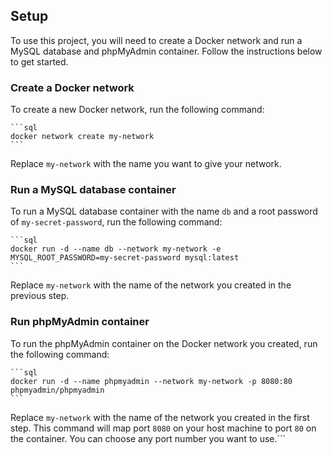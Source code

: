 ## Setup

To use this project, you will need to create a Docker network and run a MySQL database and phpMyAdmin container. Follow the instructions below to get started.

### Create a Docker network

To create a new Docker network, run the following command:

	```sql
	docker network create my-network
	```
	
Replace `my-network` with the name you want to give your network.

### Run a MySQL database container 

To run a MySQL database container with the name `db` and a root password of `my-secret-password`, run the following command:

	```sql
	docker run -d --name db --network my-network -e MYSQL_ROOT_PASSWORD=my-secret-password mysql:latest
	```
	
Replace `my-network` with the name of the network you created in the previous step.

### Run phpMyAdmin container

To run the phpMyAdmin container on the Docker network you created, run the following command:

	```sql
	docker run -d --name phpmyadmin --network my-network -p 8080:80 phpmyadmin/phpmyadmin
	```
	
Replace `my-network` with the name of the network you created in the first step. This command will map port `8080` on your host machine to port `80` on the container. You can choose any port number you want to use.```





